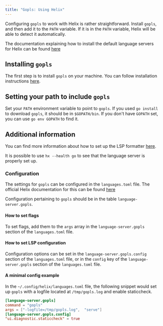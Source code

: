 ```yaml
---
title: "Gopls: Using Helix"
---
```


Configuring `gopls` to work with Helix is rather straightforward. Install `gopls`, and then add it to the `PATH` variable. If it is in the `PATH` variable, Helix will be able to detect it automatically.

The documentation explaining how to install the default language servers for Helix can be found [here](https://github.com/helix-editor/helix/wiki/How-to-install-the-default-language-servers)

## Installing `gopls`

The first step is to install `gopls` on your machine.
You can follow installation instructions [here](https://github.com/golang/tools/tree/master/gopls#installation).

## Setting your path to include `gopls`

Set your `PATH` environment variable to point to `gopls`.
If you used `go install` to download `gopls`, it should be in `$GOPATH/bin`.
If you don't have `GOPATH` set, you can use `go env GOPATH` to find it.

## Additional information

You can find more information about how to set up the LSP formatter [here](https://github.com/helix-editor/helix/wiki/How-to-install-the-default-language-servers#autoformatting).

It is possible to use `hx --health go` to see that the language server is properly set up.

### Configuration

The settings for `gopls` can be configured in the `languages.toml` file.
The official Helix documentation for this can be found [here](https://docs.helix-editor.com/languages.html)

Configuration pertaining to `gopls` should be in the table `language-server.gopls`.

#### How to set flags

To set flags, add them to the `args` array in the `language-server.gopls` section of the `languages.toml` file.

#### How to set LSP configuration

Configuration options can be set in the `language-server.gopls.config` section of the `languages.toml` file, or in the `config` key of the `language-server.gopls` section of the `languages.toml` file.

#### A minimal config example

In the `~/.config/helix/languages.toml` file, the following snippet would set up `gopls` with a logfile located at `/tmp/gopls.log` and enable staticcheck.

```toml
[language-server.gopls]
command = "gopls"
args = ["-logfile=/tmp/gopls.log",  "serve"]
[language-server.gopls.config]
"ui.diagnostic.staticcheck" = true
```


